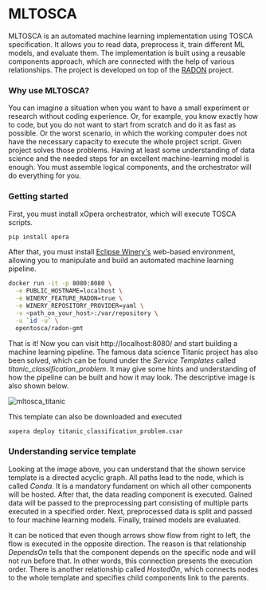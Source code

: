 # MLTOSCA

MLTOSCA is an automated machine learning implementation using TOSCA specification. It allows you to read data, preprocess it, train different ML models, and evaluate them. The implementation is built using a reusable components approach, which are connected with the help of various relationships. The project is developed on top of the [RADON](https://github.com/radon-h2020/radon-particles) project.

### Why use MLTOSCA?

You can imagine a situation when you want to have a small experiment or research without coding experience. Or, for example, you know exactly how to code, but you do not want to start from scratch and do it as fast as possible. Or the worst scenario, in which the working computer does not have the necessary capacity to execute the whole project script. Given project solves those problems. Having at least some understanding of data science and the needed steps for an excellent machine-learning model is enough. You must assemble logical components, and the orchestrator will do everything for you.

### Getting started

First, you must install xOpera orchestrator, which will execute TOSCA scripts.

```bash
pip install opera
```

After that, you must install [Eclipse Winery's](https://winery.readthedocs.io/en/latest/index.html) web-based environment, allowing you to manipulate and build an automated machine learning pipeline.

```bash
docker run -it -p 8080:8080 \
  -e PUBLIC_HOSTNAME=localhost \
  -e WINERY_FEATURE_RADON=true \
  -e WINERY_REPOSITORY_PROVIDER=yaml \
  -v <path_on_your_host>:/var/repository \
  -u `id -u` \
  opentosca/radon-gmt
```

That is it! Now you can visit http://localhost:8080/ and start building a machine learning pipeline. The famous data science Titanic project has also been solved, which can be found under the _Service Templates_ called _titanic_classification_problem_. It may give some hints and understanding of how the pipeline can be built and how it may look. The descriptive image is also shown below.

![mltosca_titanic](https://user-images.githubusercontent.com/22376543/233140120-5eafad79-c3fa-46fa-ad63-678157869869.png)

This template can also be downloaded and executed

```bash
xopera deploy titanic_classification_problem.csar
```

### Understanding service template

Looking at the image above, you can understand that the shown service template is a directed acyclic graph. All paths lead to the node, which is called _Conda_. It is a mandatory fundament on which all other components will be hosted. After that, the data reading component is executed. Gained data will be passed to the preprocessing part consisting of multiple parts executed in a specified order. Next, preprocessed data is split and passed to four machine learning models. Finally, trained models are evaluated.

It can be noticed that even though arrows show flow from right to left, the flow is executed in the opposite direction. The reason is that relationship _DependsOn_ tells that the component depends on the specific node and will not run before that. In other words, this connection presents the execution order. There is another relationship called _HostedOn_, which connects nodes to the whole template and specifies child components link to the parents.
